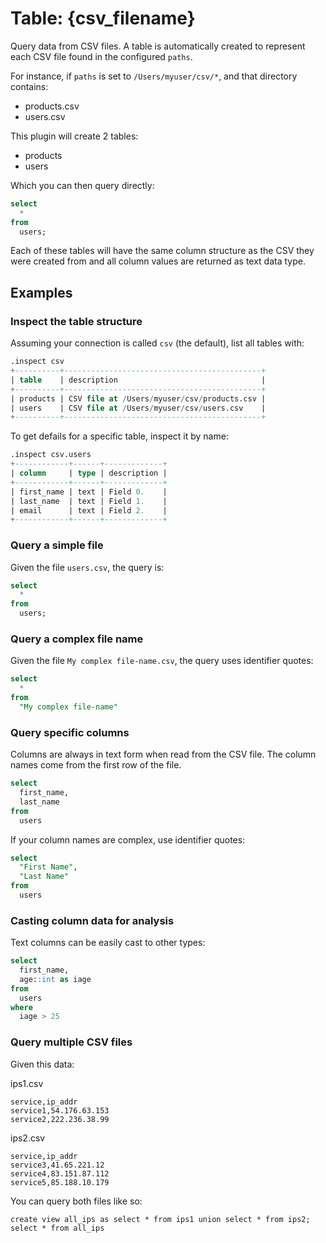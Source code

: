 # Table: {csv_filename}

Query data from CSV files. A table is automatically created to represent each
CSV file found in the configured `paths`.

For instance, if `paths` is set to `/Users/myuser/csv/*`, and that directory contains:

- products.csv
- users.csv

This plugin will create 2 tables:

- products
- users

Which you can then query directly:

```sql
select
  *
from
  users;
```

Each of these tables will have the same column structure as the CSV they were
created from and all column values are returned as text data type.

## Examples

### Inspect the table structure

Assuming your connection is called `csv` (the default), list all tables with:

```sql
.inspect csv
+----------+--------------------------------------------+
| table    | description                                |
+----------+--------------------------------------------+
| products | CSV file at /Users/myuser/csv/products.csv |
| users    | CSV file at /Users/myuser/csv/users.csv    |
+----------+--------------------------------------------+
```

To get defails for a specific table, inspect it by name:

```sql
.inspect csv.users
+------------+------+-------------+
| column     | type | description |
+------------+------+-------------+
| first_name | text | Field 0.    |
| last_name  | text | Field 1.    |
| email      | text | Field 2.    |
+------------+------+-------------+
```

### Query a simple file

Given the file `users.csv`, the query is:

```sql
select
  *
from
  users;
```

### Query a complex file name

Given the file `My complex file-name.csv`, the query uses identifier quotes:

```sql
select
  *
from
  "My complex file-name"
```

### Query specific columns

Columns are always in text form when read from the CSV file. The column names come from the first row of the file.

```sql
select
  first_name,
  last_name
from
  users
```

If your column names are complex, use identifier quotes:

```sql
select
  "First Name",
  "Last Name"
from
  users
```

### Casting column data for analysis

Text columns can be easily cast to other types:

```sql
select
  first_name,
  age::int as iage
from
  users
where
  iage > 25
```

### Query multiple CSV files

Given this data:

ips1.csv
```
service,ip_addr
service1,54.176.63.153
service2,222.236.38.99
```

ips2.csv
```
service,ip_addr
service3,41.65.221.12
service4,83.151.87.112
service5,85.188.10.179
```

You can query both files like so:

```
create view all_ips as select * from ips1 union select * from ips2;
select * from all_ips
```
